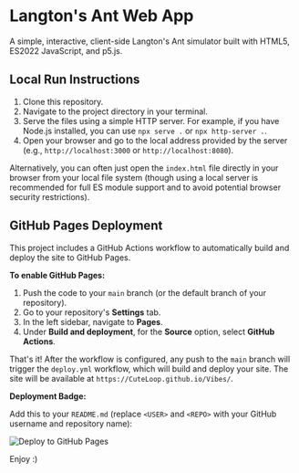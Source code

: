 # Langton's Ant Web App

A simple, interactive, client-side Langton's Ant simulator built with HTML5, ES2022 JavaScript, and p5.js.

## Local Run Instructions

1.  Clone this repository.
2.  Navigate to the project directory in your terminal.
3.  Serve the files using a simple HTTP server. For example, if you have Node.js installed, you can use `npx serve .` or `npx http-server .`.
4.  Open your browser and go to the local address provided by the server (e.g., `http://localhost:3000` or `http://localhost:8080`).

Alternatively, you can often just open the `index.html` file directly in your browser from your local file system (though using a local server is recommended for full ES module support and to avoid potential browser security restrictions).

## GitHub Pages Deployment

This project includes a GitHub Actions workflow to automatically build and deploy the site to GitHub Pages.

**To enable GitHub Pages:**

1.  Push the code to your `main` branch (or the default branch of your repository).
2.  Go to your repository's **Settings** tab.
3.  In the left sidebar, navigate to **Pages**.
4.  Under **Build and deployment**, for the **Source** option, select **GitHub Actions**.

That's it! After the workflow is configured, any push to the `main` branch will trigger the `deploy.yml` workflow, which will build and deploy your site. The site will be available at `https://CuteLoop.github.io/Vibes/`.

**Deployment Badge:**

Add this to your `README.md` (replace `<USER>` and `<REPO>` with your GitHub username and repository name):

![Deploy to GitHub Pages](https://github.com/CuteLoop/Vibes/actions/workflows/deploy.yml/badge.svg)

Enjoy :)